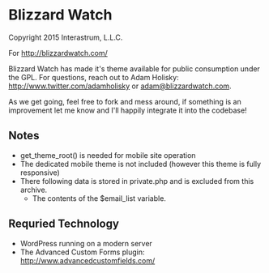 # Blizzard Watch

Copyright 2015 Interastrum, L.L.C.

For http://blizzardwatch.com/

Blizzard Watch has made it's theme available for public consumption under the GPL. For questions, reach out to Adam Holisky: http://www.twitter.com/adamholisky or adam@blizzardwatch.com.

As we get going, feel free to fork and mess around, if something is an improvement let me know and I'll happily integrate it into the codebase!

## Notes

* get_theme_root() is needed for mobile site operation
* The dedicated mobile theme is not included (however this theme is fully responsive)
* There following data is stored in private.php and is excluded from this archive.
	* The contents of the $email_list variable.

## Requried Technology

* WordPress running on a modern server
* The Advanced Custom Forms plugin: http://www.advancedcustomfields.com/
